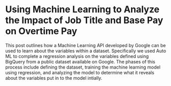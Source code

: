 #  Using Machine Learning to Analyze the Impact of Job Title and Base Pay on Overtime Pay
This post outlines how a Machine Learning API developed by Google can be used to learn about the variables within a dataset. Specifically we used Auto ML to complete a regression analysis on the variables defined using BigQuery from a public dataset available on Google. The phases of this process include defining the dataset, training the machine learning model using regression, and analyzing the model to determine what it reveals about the variables put in to the model intially. 
